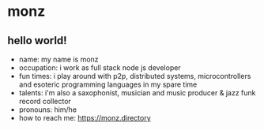 # monz

## hello world!

* name: my name is monz
* occupation: i work as full stack node js developer
* fun times: i play around with p2p, distributed systems, microcontrollers and esoteric programming languages in my spare time
* talents: i'm also a saxophonist, musician and music producer & jazz funk record collector
* pronouns: him/he
* how to reach me: https://monz.directory
